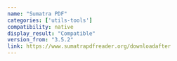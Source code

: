 ```yaml
---
name: "Sumatra PDF"
categories: ['utils-tools']
compatibility: native
display_result: "Compatible"
version_from: "3.5.2"
link: https://www.sumatrapdfreader.org/downloadafter
---
```


